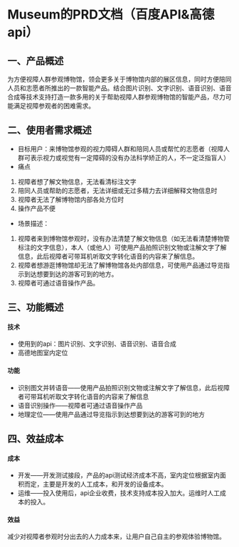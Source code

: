 # Museum的PRD文档（百度API&高德api）
## 一、产品概述
为方便视障人群参观博物馆，领会更多关于博物馆内部的展区信息，同时方便陪同人员和志愿者所推出的一款智能产品。结合图片识别、文字识别、语音识别、语音合成等技术支持打造一款多用的关于帮助视障人群参观博物馆的智能产品，尽力可能满足视障参观者的困难需求。
## 二、使用者需求概述
* 目标用户：来博物馆参观的视力障碍人群和陪同人员或帮忙的志愿者（视障人群可表示视力或视觉有一定障碍的没有办法科学矫正的人，不一定泛指盲人）
* 痛点
1. 视障者想了解文物信息，无法看清标注文字
2. 陪同人员或帮助的志愿者，无法详细或无过多精力去详细解释文物信息时
3. 视障者无法了解博物馆内部各处方位时
4. 操作产品不便
* 场景描述：
1. 视障者来到博物馆参观时，没有办法清楚了解文物信息（如无法看清楚博物管标注的文字信息），本人（或他人）可使用产品拍照识别文物或注解文字了解信息，此后视障者可带耳机听取文字转化语音的内容来了解信息。
2. 视障者想游逛博物馆却无法了解博物馆各处内部信息，可使用产品通过导览指示到达想要到达的游客可到的地方。
3. 视障者可通过语音操作产品。
## 三、功能概述
#### 技术
* 使用到的api：图片识别、文字识别、语音识别、语音合成
* 高德地图室内定位
#### 功能
* 识别图文并转语音——使用产品拍照识别文物或注解文字了解信息，此后视障者可带耳机听取文字转化语音的内容来了解信息
* 语音识别操作——视障者可通过语音操作产品
* 地理定位——使用产品通过导览指示到达想要到达的游客可到的地方
## 四、效益成本
#### 成本
* 开发——开发测试接段，产品的api测试经济成本不高，室内定位根据室内面积而定，主要是开发的人工成本，和开发的设备成本。
* 运维——投入使用后，api企业收费，技术支持成本投入加大。运维时人工成本的投入。
#### 效益
减少对视障者参观时分出去的人力成本来，让用户自己自主的参观体验博物馆。



